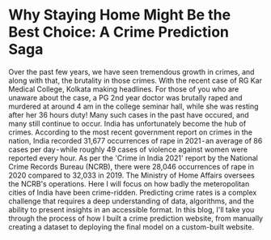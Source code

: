 # Why Staying Home Might Be the Best Choice: A Crime Prediction Saga

Over the past few years, we have seen tremendous growth in crimes, and along with that, the brutality in those crimes. With the recent case of RG Kar Medical College, Kolkata making headlines. For those of you who are unaware about the case, a PG 2nd year doctor was brutally raped and murdered at around 4 am in the college seminar hall, while she was resting after her 36 hours duty! Many such cases in the past have occured, and many still continue to occur.
India has unfortunately become the hub of crimes. According to the most recent government report on crimes in the nation, India recorded 31,677 occurrences of rape in 2021 - an average of 86 cases per day - while roughly 49 cases of violence against women were reported every hour. As per the 'Crime in India 2021' report by the National Crime Records Bureau (NCRB), there were 28,046 occurrences of rape in 2020 compared to 32,033 in 2019. The Ministry of Home Affairs oversees the NCRB's operations.
Here I will focus on how badly the meteropolitan cities of India have been crime-ridden. Predicting crime rates is a complex challenge that requires a deep understanding of data, algorithms, and the ability to present insights in an accessible format. In this blog, I'll take you through the process of how I built a crime prediction website, from manually creating a dataset to deploying the final model on a custom-built website.

